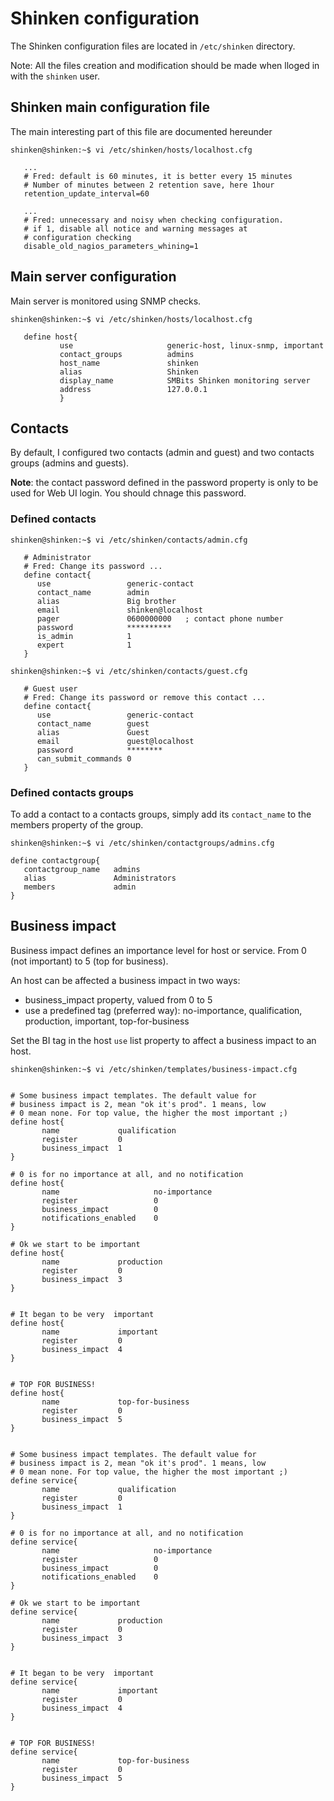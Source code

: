 # Shinken configuration

The Shinken configuration files are located in `/etc/shinken` directory.

Note: All the files creation and modification should be made when lloged in with the `shinken` user.

## Shinken main configuration file

The main interesting part of this file are documented hereunder

```
shinken@shinken:~$ vi /etc/shinken/hosts/localhost.cfg

   ...
   # Fred: default is 60 minutes, it is better every 15 minutes
   # Number of minutes between 2 retention save, here 1hour
   retention_update_interval=60

   ...
   # Fred: unnecessary and noisy when checking configuration.
   # if 1, disable all notice and warning messages at
   # configuration checking
   disable_old_nagios_parameters_whining=1

```

## Main server configuration
Main server is monitored using SNMP checks.

```
shinken@shinken:~$ vi /etc/shinken/hosts/localhost.cfg

   define host{
           use                     generic-host, linux-snmp, important
           contact_groups          admins
           host_name               shinken
           alias                   Shinken
           display_name            SMBits Shinken monitoring server
           address                 127.0.0.1
           }
```

## Contacts

By default, I configured two contacts (admin and guest) and two contacts groups (admins and guests).

**Note**: the contact password defined in the password property is only to be used for Web UI login. You should chnage this password.

### Defined contacts
```
shinken@shinken:~$ vi /etc/shinken/contacts/admin.cfg

   # Administrator
   # Fred: Change its password ...
   define contact{
      use                 generic-contact
      contact_name        admin
      alias               Big brother
      email               shinken@localhost
      pager               0600000000   ; contact phone number
      password            **********
      is_admin            1
      expert              1
   }
```

```
shinken@shinken:~$ vi /etc/shinken/contacts/guest.cfg

   # Guest user
   # Fred: Change its password or remove this contact ...
   define contact{
      use                 generic-contact
      contact_name        guest
      alias               Guest
      email               guest@localhost
      password            ********
      can_submit_commands 0
   }

```

### Defined contacts groups

To add a contact to a contacts groups, simply add its `contact_name` to the members property of the group.

```
shinken@shinken:~$ vi /etc/shinken/contactgroups/admins.cfg

define contactgroup{
   contactgroup_name   admins
   alias               Administrators
   members             admin
}
```

## Business impact

Business impact defines an importance level for host or service. From 0 (not important) to 5 (top for business).

An host can be affected a business impact in two ways:

- business_impact property, valued from 0 to 5
- use a predefined tag (preferred way): no-importance, qualification, production, important, top-for-business

Set the BI tag in the host `use` list property to affect a business impact to an host.

```
shinken@shinken:~$ vi /etc/shinken/templates/business-impact.cfg


# Some business impact templates. The default value for
# business impact is 2, mean "ok it's prod". 1 means, low
# 0 mean none. For top value, the higher the most important ;)
define host{
       name             qualification
       register         0
       business_impact  1
}

# 0 is for no importance at all, and no notification
define host{
       name                     no-importance
       register                 0
       business_impact          0
       notifications_enabled    0
}

# Ok we start to be important
define host{
       name             production
       register         0
       business_impact  3
}


# It began to be very  important
define host{
       name             important
       register         0
       business_impact  4
}


# TOP FOR BUSINESS!
define host{
       name             top-for-business
       register         0
       business_impact  5
}


# Some business impact templates. The default value for
# business impact is 2, mean "ok it's prod". 1 means, low
# 0 mean none. For top value, the higher the most important ;)
define service{
       name             qualification
       register         0
       business_impact  1
}

# 0 is for no importance at all, and no notification
define service{
       name                     no-importance
       register                 0
       business_impact          0
       notifications_enabled    0
}

# Ok we start to be important
define service{
       name             production
       register         0
       business_impact  3
}


# It began to be very  important
define service{
       name             important
       register         0
       business_impact  4
}


# TOP FOR BUSINESS!
define service{
       name             top-for-business
       register         0
       business_impact  5
}

```

